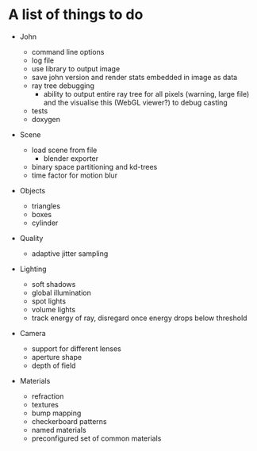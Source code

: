 # A list of things to do

  - John
    * command line options
    * log file
    * use library to output image
    * save john version and render stats embedded in image as data
    * ray tree debugging
      - ability to output entire ray tree for all pixels (warning, large file)
        and the visualise this (WebGL viewer?) to debug casting
    * tests
    * doxygen

  - Scene
    * load scene from file
      - blender exporter
    * binary space partitioning and kd-trees
    * time factor for motion blur

  - Objects
    * triangles
    * boxes
    * cylinder

  - Quality
    * adaptive jitter sampling

  - Lighting
    * soft shadows
    * global illumination
    * spot lights
    * volume lights
    * track energy of ray, disregard once energy drops below threshold

  - Camera
    * support for different lenses
    * aperture shape
    * depth of field

  - Materials
    * refraction
    * textures
    * bump mapping
    * checkerboard patterns
    * named materials
    * preconfigured set of common materials

